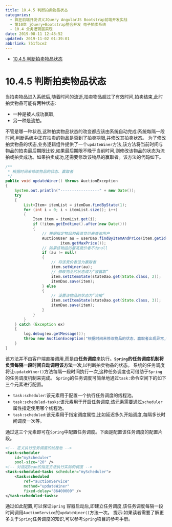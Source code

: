 ```yaml
---
title: 10.4.5 判断拍卖物品状态
categories: 
  - 疯狂前端开发讲义JQuery AngularJS Bootstrap前端开发实战
  - 第10章 jQuery+Bootstrap整合开发 电子拍卖系统
  - 10.4 业务逻辑层实现
date: 2019-08-11 12:48:52
updated: 2019-11-02 01:39:01
abbrlink: 751fbce2
---
```

- [10.4.5 判断拍卖物品状态](/ReadingNotes/751fbce2/#10-4-5-判断拍卖物品状态)

<!--more-->
<script src="https://cdn.bootcss.com/jquery/3.4.0/jquery.slim.min.js"></script>
<script>$(document).ready(function () {$(".post-body > ul:nth-child(1)").hide();});</script>

<!--end-->
# 10.4.5 判断拍卖物品状态 #
当拍卖物品进入系统后,随着时间的流逝,拍卖物品超过了有效时间,拍卖结束,此时拍卖物品可能有两种状态:
- 一种是被人成功赢取,
- 另一种是流拍。

不管是哪一种状态,这种拍卖物品状态的改变都应该由系统自动完成:系统每隔一段时间,判断系统中正在拍卖的物品是否到了拍卖期限,并修改其拍卖状态。
为了修改拍卖物品的状态,业务逻辑组件提供了一个`updateWiner`方法,该方法将当前时间与物品的拍卖最后期限比较,如果最后期限不晚于当前时间,则修改该物品的状态为流拍或拍卖成功。如果拍卖成功,还需要修改该物品的赢取者。该方法的代码如下。
```java
/**
 * 根据时间来修改物品的状态、赢取者
 */
public void updateWiner() throws AuctionException
{
	System.out.println("-----------------" + new Date());
	try
	{
		List<Item> itemList = itemDao.findByState(1);
		for (int i = 0; i < itemList.size(); i++)
		{
			Item item = itemList.get(i);
			if (!item.getEndtime().after(new Date()))
			{
				// 根据指定物品和最高竞价来查询用户
				AuctionUser au = userDao.findByItemAndPrice(item.getId(),
						item.getMaxPrice());
				// 如果该物品的最高竞价者不为null
				if (au != null)
				{
					// 将该竞价者设为赢取者
					item.setWiner(au);
					// 修改物品的状态成为“被赢取”
					item.setItemState(stateDao.get(State.class, 2));
					itemDao.save(item);
				} else
				{
					// 设置该物品的状态为“流拍”
					item.setItemState(stateDao.get(State.class, 3));
					itemDao.save(item);
				}
			}
		}
	} catch (Exception ex)
	{
		log.debug(ex.getMessage());
		throw new AuctionException("根据时间来修改物品的状态、赢取者出现异常,请重试");
	}
}
```
该方法并不由客户端直接调用,而是由**任务调度**来执行。**`Spring`的任务调度机制将负责每隔一段时间自动调用该方法一次**,以判断拍卖物品的状态。
系统的任务调度将让`updateWiner()`方法每隔一段时间执行一次,这种任务调度也可借助于`Spring`的任务调度机制来完成。
`Spring`的任务调度可简单地通过`task:`命令空间下的如下三个元素进行配置。
- `task:scheduler`:该元素用于配置一个执行任务调度的线程池。
- `task:scheduled-tasks`:该元素用于开启任务调度,该元素需要通过`scheduler`属性指定使用哪个线程池。
- `task:scheduled`:该元素用于指定调度属性,比如延迟多久开始调度,每隔多长时间调度一次等。

通过这三个元素即可在`Spring`中配置任务调度。下面是配置该任务调度的配置片段。
```xml
<!-- 定义执行任务调度的线程池 -->
<task:scheduler
    id="myScheduler"
    pool-size="20" />
<!-- 对指定Bean的指定方法执行实际的调度 -->
<task:scheduled-tasks scheduler="myScheduler">
    <task:scheduled
        ref="auctionService"
        method="updateWiner"
        fixed-delay="86400000" />
</task:scheduled-tasks>
```
通过如此配置,可以保证`Spring` 容器启动后,即建立任务调度,该任务调度每隔一段时间调用`AuctionService`的`updateWiner()`方法一次。
提示:如果读者需要了解更多关于`Spring`任务调度的知识,可以参考`Spring`项目的参考手册。

